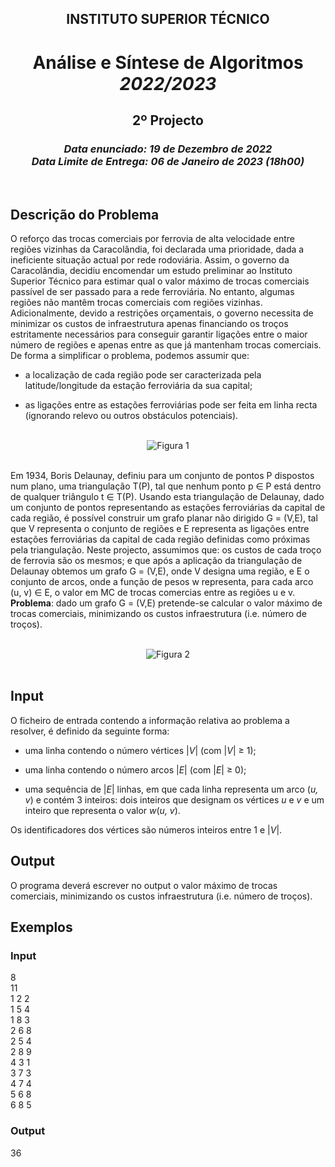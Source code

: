 <h2 align="center"> INSTITUTO SUPERIOR TÉCNICO </h2>
<h1 align="center"> Análise e Síntese de Algoritmos <br> <i> 2022/2023 </i> </h1>
<h2 align="center"> 2º Projecto </h2>
<h3 align="center"> <i>Data enunciado: 19 de Dezembro de 2022 <br>
Data Limite de Entrega: 06 de Janeiro de 2023 (18h00)</i> </h3>
<br>
<h2 align="left"> <b> Descrição do Problema </b> </h2>
<p align="left"> 
  O reforço das trocas comerciais por ferrovia de alta velocidade entre regiões vizinhas da Caracolândia, foi declarada uma prioridade, dada a ineficiente situação actual por rede rodoviária.
  Assim, o governo da Caracolândia, decidiu encomendar um estudo preliminar ao Instituto Superior Técnico para estimar qual o valor máximo de trocas comerciais passível de ser passado
  para a rede ferroviária.
  No entanto, algumas regiões não mantêm trocas comerciais com regiões vizinhas. Adicionalmente, devido a restrições orçamentais, o governo necessita de minimizar os custos de
  infraestrutura apenas financiando os troços estritamente necessários para conseguir garantir ligações entre o maior número de regiões e apenas entre as que já mantenham trocas comerciais.
  De forma a simplificar o problema, podemos assumir que:
</p>

- a localização de cada região pode ser caracterizada pela latitude/longitude da estação ferroviária da sua capital;

- as ligações entre as estações ferroviárias pode ser feita em linha recta (ignorando relevo ou outros obstáculos potenciais).
<br>
<div align="center">
  <img src="https://cdn.discordapp.com/attachments/1052333643231674451/1057454694374588496/image.png"  alt="Figura 1">
</div>
<br>
<p align="left">
  Em 1934, Boris Delaunay, definiu para um conjunto de pontos
  P dispostos num plano, uma triangulação T(P), tal que nenhum
  ponto p ∈ P está dentro de qualquer triângulo t ∈ T(P). Usando
  esta triangulação de Delaunay, dado um conjunto de pontos representando as estações ferroviárias da capital de cada região, é
  possível construir um grafo planar não dirigido G = (V,E), tal que
  V representa o conjunto de regiões e E representa as ligações entre estações ferroviárias da capital de cada região definidas como
  próximas pela triangulação.
  Neste projecto, assumimos que: os custos de cada troço de ferrovia são os mesmos; e que
  após a aplicação da triangulação de Delaunay obtemos um grafo G = (V,E), onde V designa
  uma região, e E o conjunto de arcos, onde a função de pesos w representa, para cada arco
  (u, v) ∈ E, o valor em MC de trocas comercias entre as regiões u e v. 
  <b>Problema</b>: dado um grafo G = (V,E) pretende-se calcular o valor máximo de trocas comerciais,
  minimizando os custos infraestrutura (i.e. número de troços).
</p>
<br>
<div align="center">
  <img src="https://cdn.discordapp.com/attachments/1052333643231674451/1057455543754698843/image.png" alt="Figura 2">
</div>
<br>
<h2 align="left"> <b> Input </b> </h2>
<p align="left">
  O ficheiro de entrada contendo a informação relativa ao problema a resolver, é definido da
  seguinte forma:
</p>

- uma linha contendo o número vértices |<i>V</i>| (com |<i>V</i>| ≥ 1);

- uma linha contendo o número arcos |<i>E</i>| (com |<i>E</i>| ≥ 0);

- uma sequência de |<i>E</i>| linhas, em que cada linha representa um arco (<i>u, v</i>) e contém 3
inteiros: dois inteiros que designam os vértices <i>u</i> e <i>v</i> e um inteiro que representa o valor
<i>w</i>(<i>u, v</i>).
<p align="left"> Os identificadores dos vértices são números inteiros entre 1 e |<i>V</i>|. </p>

<h2 align="left"> <b> Output </b> </h2>
<p align="left">
  O programa deverá escrever no output o valor máximo de trocas comerciais, minimizando os
  custos infraestrutura (i.e. número de troços).
</p>

<h2 align="left"> <b> Exemplos </b> </h2>
<h3 align="left"> <b> Input </b> </h3>
<p align="left"> 
8 <br>
11 <br>
1 2 2 <br>
1 5 4 <br>
1 8 3 <br>
2 6 8 <br>
2 5 4 <br>
2 8 9 <br>
4 3 1 <br>
3 7 3 <br>
4 7 4 <br>
5 6 8 <br>
6 8 5 <br>
</p>
<h3 align="left"> <b> Output </b> </h3>
<p> 36 </p>
